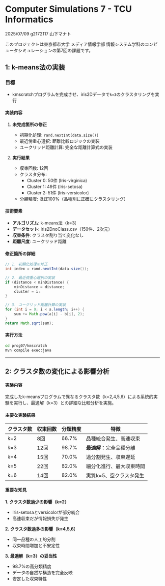 # Computer Simulations 7 - TCU Informatics

2025/07/09
g2172117 山下マナト

このプロジェクトは東京都市大学 メディア情報学部 情報システム学科のコンピュータシミュレーションの第7回の課題です。

## 1: k-means法の実装

### 目標

- kmscratchプログラムを完成させ、iris2Dデータで`k=3`のクラスタリングを実行

#### 実装内容

1. **未完成箇所の修正**
   - 初期化処理: `rand.nextInt(data.size())`
   - 最近傍重心選択: 距離比較ロジックの実装
   - ユークリッド距離計算: 完全な距離計算式の実装

2. **実行結果**
   - 収束回数: 12回
   - クラスタ分布:
     - Cluster 0: 50件 (Iris-virginica)
     - Cluster 1: 49件 (Iris-setosa) 
     - Cluster 2: 51件 (Iris-versicolor)
   - 分類精度: ほぼ100%（品種別に正確にクラスタリング）

#### 技術要素

- **アルゴリズム**: k-means法（k=3）
- **データセット**: iris2DnoClass.csv（150件、2次元）
- **収束条件**: クラスタ割り当て変化なし
- **距離尺度**: ユークリッド距離

#### 修正箇所の詳細

```java
// 1. 初期化処理の修正
int index = rand.nextInt(data.size());

// 2. 最近傍重心選択の実装  
if (distance < minDistance) {
    minDistance = distance;
    cluster = i;
}

// 3. ユークリッド距離計算の実装
for (int i = 0; i < a.length; i++) {
    sum += Math.pow(a[i] - b[i], 2);
}
return Math.sqrt(sum);
```

#### 実行方法

```bash
cd prog07/kmscratch
mvn compile exec:java
```

---

## 2: クラスタ数の変化による影響分析

#### 実験内容

完成したk-meansプログラムで異なるクラスタ数（k=2,4,5,6）による系統的実験を実行し、最適解（k=3）との詳細な比較分析を実施。

#### 主要な実験結果

| クラスタ数 | 収束回数 | 分類精度 | 特徴 |
|----------|---------|---------|------|
| k=2      | 8回     | 66.7%   | 品種統合発生、高速収束 |
| k=3      | 12回    | 98.7%   | **最適解**：完全品種分離 |
| k=4      | 15回    | 70.0%   | 過分割発生、収束遅延 |
| k=5      | 22回    | 82.0%   | 細分化進行、最大収束時間 |
| k=6      | 14回    | 82.0%   | 実質k=5、空クラスタ発生 |

#### 重要な知見

**1. クラスタ数過少の影響（k=2）**
- Iris-setosaとversicolorが部分統合
- 高速収束だが情報損失が発生

**2. クラスタ数過多の影響（k=4,5,6）**
- 同一品種の人工的分割
- 収束時間増加と不安定性

**3. 最適解（k=3）の妥当性**
- 98.7%の高分類精度
- データの自然な構造を完全反映
- 安定した収束特性
